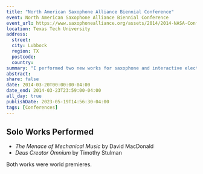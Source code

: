 ```yaml
---
title: "North American Saxophone Alliance Biennial Conference"
event: North American Saxophone Alliance Biennial Conference
event_url: https://www.saxophonealliance.org/assets/2014/2014-NASA-Conference-Program-Book.pdf
location: Texas Tech University
address:
  street:
  city: Lubbock
  region: TX
  postcode:
  country:
summary: "I performed two new works for saxophone and interactive electronics: _The Menace of Mechanical Music_ by David MacDonald, and _Deus Creator Omnium_ by Timothy Stulman. Both works were world premieres."
abstract:
share: false
date: 2014-03-20T00:00:00-04:00
date_end: 2014-03-23T23:59:00-04:00
all_day: true
publishDate: 2023-05-19T14:56:30-04:00
tags: [Conferences]
---
```

## Solo Works Performed
- _The Menace of Mechanical Music_ by David MacDonald
- _Deus Creator Omnium_ by Timothy Stulman

Both works were world premieres.
